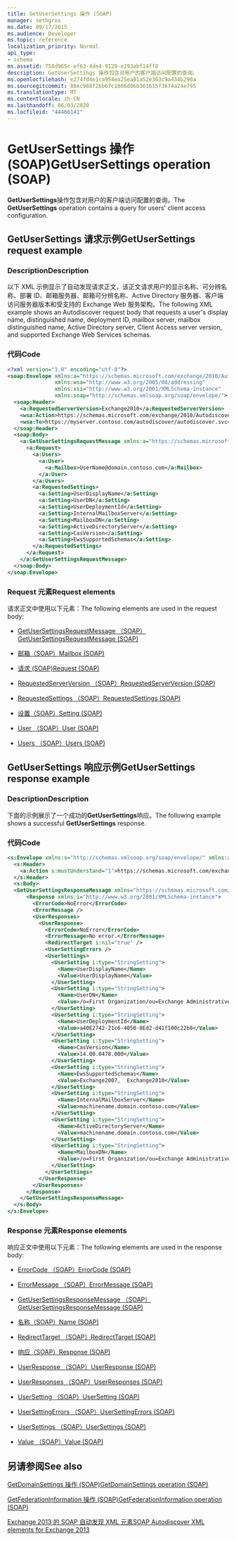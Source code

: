 ```yaml
---
title: GetUserSettings 操作 (SOAP)
manager: sethgros
ms.date: 09/17/2015
ms.audience: Developer
ms.topic: reference
localization_priority: Normal
api_type:
- schema
ms.assetid: 758d965c-ef63-4de4-9120-e293abf14ff8
description: GetUserSettings 操作包含对用户的客户端访问配置的查询。
ms.openlocfilehash: e274fd4e1ca954ea25ea91a52e363c9a434b290a
ms.sourcegitcommit: 88ec988f2bb67c1866d06b361615f3674a24e795
ms.translationtype: MT
ms.contentlocale: zh-CN
ms.lasthandoff: 06/03/2020
ms.locfileid: "44466141"
---
```

# <a name="getusersettings-operation-soap"></a><span data-ttu-id="48bec-103">GetUserSettings 操作 (SOAP)</span><span class="sxs-lookup"><span data-stu-id="48bec-103">GetUserSettings operation (SOAP)</span></span>

<span data-ttu-id="48bec-104">**GetUserSettings**操作包含对用户的客户端访问配置的查询。</span><span class="sxs-lookup"><span data-stu-id="48bec-104">The **GetUserSettings** operation contains a query for users' client access configuration.</span></span> 
  
## <a name="getusersettings-request-example"></a><span data-ttu-id="48bec-105">GetUserSettings 请求示例</span><span class="sxs-lookup"><span data-stu-id="48bec-105">GetUserSettings request example</span></span>

### <a name="description"></a><span data-ttu-id="48bec-106">Description</span><span class="sxs-lookup"><span data-stu-id="48bec-106">Description</span></span>

<span data-ttu-id="48bec-107">以下 XML 示例显示了自动发现请求正文，该正文请求用户的显示名称、可分辨名称、部署 ID、邮箱服务器、邮箱可分辨名称、Active Directory 服务器、客户端访问服务器版本和受支持的 Exchange Web 服务架构。</span><span class="sxs-lookup"><span data-stu-id="48bec-107">The following XML example shows an Autodiscover request body that requests a user's display name, distinguished name, deployment ID, mailbox server, mailbox distinguished name, Active Directory server, Client Access server version, and supported Exchange Web Services schemas.</span></span>
  
### <a name="code"></a><span data-ttu-id="48bec-108">代码</span><span class="sxs-lookup"><span data-stu-id="48bec-108">Code</span></span>

```XML
<?xml version="1.0" encoding="utf-8"?>
<soap:Envelope xmlns:a="https://schemas.microsoft.com/exchange/2010/Autodiscover"      
               xmlns:wsa="http://www.w3.org/2005/08/addressing" 
               xmlns:xsi="http://www.w3.org/2001/XMLSchema-instance"      
               xmlns:soap="http://schemas.xmlsoap.org/soap/envelope/">
  <soap:Header>
    <a:RequestedServerVersion>Exchange2010</a:RequestedServerVersion>
    <wsa:Action>https://schemas.microsoft.com/exchange/2010/Autodiscover/Autodiscover/GetUserSettings</wsa:Action>
    <wsa:To>https://myserver.contoso.com/autodiscover/autodiscover.svc</wsa:To>
  </soap:Header>
  <soap:Body>
    <a:GetUserSettingsRequestMessage xmlns:a="https://schemas.microsoft.com/exchange/2010/Autodiscover">
      <a:Request>
        <a:Users>
          <a:User>
            <a:Mailbox>UserName@domain.contoso.com</a:Mailbox>
          </a:User>
        </a:Users>
        <a:RequestedSettings>
          <a:Setting>UserDisplayName</a:Setting>
          <a:Setting>UserDN</a:Setting>
          <a:Setting>UserDeploymentId</a:Setting>
          <a:Setting>InternalMailboxServer</a:Setting>
          <a:Setting>MailboxDN</a:Setting>
          <a:Setting>ActiveDirectoryServer</a:Setting>
          <a:Setting>CasVersion</a:Setting>
          <a:Setting>EwsSupportedSchemas</a:Setting>
        </a:RequestedSettings>
      </a:Request>
    </a:GetUserSettingsRequestMessage>
  </soap:Body>
</soap:Envelope>

```

### <a name="request-elements"></a><span data-ttu-id="48bec-109">Request 元素</span><span class="sxs-lookup"><span data-stu-id="48bec-109">Request elements</span></span>

<span data-ttu-id="48bec-110">请求正文中使用以下元素：</span><span class="sxs-lookup"><span data-stu-id="48bec-110">The following elements are used in the request body:</span></span>
  
- [<span data-ttu-id="48bec-111">GetUserSettingsRequestMessage （SOAP）</span><span class="sxs-lookup"><span data-stu-id="48bec-111">GetUserSettingsRequestMessage (SOAP)</span></span>](getusersettingsrequestmessage-soap.md)
    
- [<span data-ttu-id="48bec-112">邮箱（SOAP）</span><span class="sxs-lookup"><span data-stu-id="48bec-112">Mailbox (SOAP)</span></span>](mailbox-soap.md)
    
- [<span data-ttu-id="48bec-113">请求 (SOAP)</span><span class="sxs-lookup"><span data-stu-id="48bec-113">Request (SOAP)</span></span>](request-soap.md)
    
- [<span data-ttu-id="48bec-114">RequestedServerVersion （SOAP）</span><span class="sxs-lookup"><span data-stu-id="48bec-114">RequestedServerVersion (SOAP)</span></span>](requestedserverversion-soap.md)
    
- [<span data-ttu-id="48bec-115">RequestedSettings （SOAP）</span><span class="sxs-lookup"><span data-stu-id="48bec-115">RequestedSettings (SOAP)</span></span>](requestedsettings-soap.md)
    
- [<span data-ttu-id="48bec-116">设置（SOAP）</span><span class="sxs-lookup"><span data-stu-id="48bec-116">Setting (SOAP)</span></span>](setting-soap.md)
    
- [<span data-ttu-id="48bec-117">User （SOAP）</span><span class="sxs-lookup"><span data-stu-id="48bec-117">User (SOAP)</span></span>](user-soap.md)
    
- [<span data-ttu-id="48bec-118">Users （SOAP）</span><span class="sxs-lookup"><span data-stu-id="48bec-118">Users (SOAP)</span></span>](users-soap.md)
    
## <a name="getusersettings-response-example"></a><span data-ttu-id="48bec-119">GetUserSettings 响应示例</span><span class="sxs-lookup"><span data-stu-id="48bec-119">GetUserSettings response example</span></span>

### <a name="description"></a><span data-ttu-id="48bec-120">Description</span><span class="sxs-lookup"><span data-stu-id="48bec-120">Description</span></span>

<span data-ttu-id="48bec-121">下面的示例展示了一个成功的**GetUserSettings**响应。</span><span class="sxs-lookup"><span data-stu-id="48bec-121">The following example shows a successful **GetUserSettings** response.</span></span> 
  
### <a name="code"></a><span data-ttu-id="48bec-122">代码</span><span class="sxs-lookup"><span data-stu-id="48bec-122">Code</span></span>

```XML
<s:Envelope xmlns:s="http://schemas.xmlsoap.org/soap/envelope/" xmlns:a="http://www.w3.org/2005/08/addressing">
  <s:Header>
    <a:Action s:mustUnderstand="1">https://schemas.microsoft.com/exchange/2010/Autodiscover/Autodiscover/GetUserSettingsResponse</a:Action>
  </s:Header>
  <s:Body>
  <GetUserSettingsResponseMessage xmlns="https://schemas.microsoft.com/exchange/2010/Autodiscover">
      <Response xmlns:i="http://www.w3.org/2001/XMLSchema-instance">
        <ErrorCode>NoError</ErrorCode>
        <ErrorMessage />
        <UserResponses>
          <UserResponse>
            <ErrorCode>NoError</ErrorCode>
            <ErrorMessage>No error.</ErrorMessage>
            <RedirectTarget i:nil="true" />
            <UserSettingErrors />
            <UserSettings>
              <UserSetting i:type="StringSetting">
                <Name>UserDisplayName</Name>
                <Value>UserDisplayName</Value>
              </UserSetting>
              <UserSetting i:type="StringSetting">
                <Name>UserDN</Name>
                <Value>/o=First Organization/ou=Exchange Administrative Group (SDASDASDJ)/cn=Recipients/cn=UserDisplayName</Value>
              </UserSetting>
              <UserSetting i:type="StringSetting">
                <Name>UserDeploymentId</Name>
                <Value>a40E2742-21c6-4050-8Ed2-d41f100c22b8</Value>
              </UserSetting>
              <UserSetting i:type="StringSetting">
                <Name>CasVersion</Name>
                <Value>14.00.0478.000</Value>
              </UserSetting>
              <UserSetting i:type="StringSetting">
                <Name>EwsSupportedSchemas</Name>
                <Value>Exchange2007,  Exchange2010</Value>
              </UserSetting>
              <UserSetting i:type="StringSetting">
                <Name>InternalMailboxServer</Name>
                <Value>machinename.domain.contoso.com</Value>
              </UserSetting>
              <UserSetting i:type="StringSetting">
                <Name>ActiveDirectoryServer</Name>
                <Value>machinename.domain.contoso.com</Value>
              </UserSetting>
              <UserSetting i:type="StringSetting">
                <Name>MailboxDN</Name>
                <Value>/o=First Organization/ou=Exchange Administrative Group (SDASDASDJ)/cn=Configuration/cn=Servers/cn=server/cn=Contoso Pri MDB</Value>
              </UserSetting>
            </UserSettings>
          </UserResponse>
        </UserResponses>
      </Response>
    </GetUserSettingsResponseMessage>
  </s:Body>
</s:Envelope>
```

### <a name="response-elements"></a><span data-ttu-id="48bec-123">Response 元素</span><span class="sxs-lookup"><span data-stu-id="48bec-123">Response elements</span></span>

<span data-ttu-id="48bec-124">响应正文中使用以下元素：</span><span class="sxs-lookup"><span data-stu-id="48bec-124">The following elements are used in the response body:</span></span>
  
- [<span data-ttu-id="48bec-125">ErrorCode （SOAP）</span><span class="sxs-lookup"><span data-stu-id="48bec-125">ErrorCode (SOAP)</span></span>](errorcode-soap.md)
    
- [<span data-ttu-id="48bec-126">ErrorMessage （SOAP）</span><span class="sxs-lookup"><span data-stu-id="48bec-126">ErrorMessage (SOAP)</span></span>](errormessage-soap.md)
    
- [<span data-ttu-id="48bec-127">GetUserSettingsResponseMessage （SOAP）</span><span class="sxs-lookup"><span data-stu-id="48bec-127">GetUserSettingsResponseMessage (SOAP)</span></span>](getusersettingsresponsemessage-soap.md)
    
- [<span data-ttu-id="48bec-128">名称（SOAP）</span><span class="sxs-lookup"><span data-stu-id="48bec-128">Name (SOAP)</span></span>](name-soap.md)
    
- [<span data-ttu-id="48bec-129">RedirectTarget （SOAP）</span><span class="sxs-lookup"><span data-stu-id="48bec-129">RedirectTarget (SOAP)</span></span>](redirecttarget-soap.md)
    
- [<span data-ttu-id="48bec-130">响应（SOAP）</span><span class="sxs-lookup"><span data-stu-id="48bec-130">Response (SOAP)</span></span>](response-soap.md)
    
- [<span data-ttu-id="48bec-131">UserResponse （SOAP）</span><span class="sxs-lookup"><span data-stu-id="48bec-131">UserResponse (SOAP)</span></span>](userresponse-soap.md)
    
- [<span data-ttu-id="48bec-132">UserResponses （SOAP）</span><span class="sxs-lookup"><span data-stu-id="48bec-132">UserResponses (SOAP)</span></span>](userresponses-soap.md)
    
- [<span data-ttu-id="48bec-133">UserSetting （SOAP）</span><span class="sxs-lookup"><span data-stu-id="48bec-133">UserSetting (SOAP)</span></span>](usersetting-soap.md)
    
- [<span data-ttu-id="48bec-134">UserSettingErrors （SOAP）</span><span class="sxs-lookup"><span data-stu-id="48bec-134">UserSettingErrors (SOAP)</span></span>](usersettingerrors-soap.md)
    
- [<span data-ttu-id="48bec-135">UserSettings （SOAP）</span><span class="sxs-lookup"><span data-stu-id="48bec-135">UserSettings (SOAP)</span></span>](usersettings-soap.md)
    
- [<span data-ttu-id="48bec-136">Value （SOAP）</span><span class="sxs-lookup"><span data-stu-id="48bec-136">Value (SOAP)</span></span>](value-soap.md)
    
## <a name="see-also"></a><span data-ttu-id="48bec-137">另请参阅</span><span class="sxs-lookup"><span data-stu-id="48bec-137">See also</span></span>



[<span data-ttu-id="48bec-138">GetDomainSettings 操作 (SOAP)</span><span class="sxs-lookup"><span data-stu-id="48bec-138">GetDomainSettings operation (SOAP)</span></span>](getdomainsettings-operation-soap.md)
  
[<span data-ttu-id="48bec-139">GetFederationInformation 操作 (SOAP)</span><span class="sxs-lookup"><span data-stu-id="48bec-139">GetFederationInformation operation (SOAP)</span></span>](getfederationinformation-operation-soap.md)


[<span data-ttu-id="48bec-140">Exchange 2013 的 SOAP 自动发现 XML 元素</span><span class="sxs-lookup"><span data-stu-id="48bec-140">SOAP Autodiscover XML elements for Exchange 2013</span></span>](soap-autodiscover-xml-elements-for-exchange-2013.md)

